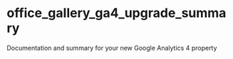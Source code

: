 # office_gallery_ga4_upgrade_summary
Documentation and summary for your new Google Analytics 4 property
